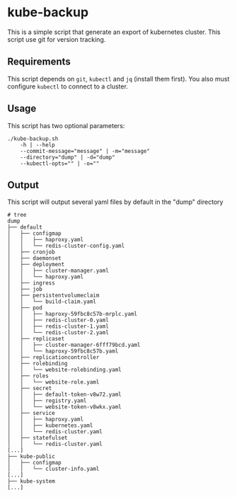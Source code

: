 # kube-backup
This is a simple script that generate an export of kubernetes cluster.
This script use git for version tracking.

## Requirements
This script depends on `git`, `kubectl` and `jq` (install them first).
You also must configure `kubectl` to connect to a cluster.

## Usage
This script has two optional parameters:
```
./kube-backup.sh
	-h | --help
	--commit-message="message" | -m="message"
	--directory="dump" | -d="dump"
	--kubectl-opts="" | -o=""
```
## Output
This script will output several yaml files by default in the "dump" directory
```
# tree
dump
├── default
│   ├── configmap
│   │   ├── haproxy.yaml
│   │   └── redis-cluster-config.yaml
│   ├── cronjob
│   ├── daemonset
│   ├── deployment
│   │   ├── cluster-manager.yaml
│   │   └── haproxy.yaml
│   ├── ingress
│   ├── job
│   ├── persistentvolumeclaim
│   │   └── build-claim.yaml
│   ├── pod
│   │   ├── haproxy-59fbc8c57b-mrplc.yaml
│   │   ├── redis-cluster-0.yaml
│   │   ├── redis-cluster-1.yaml
│   │   └── redis-cluster-2.yaml
│   ├── replicaset
│   │   ├── cluster-manager-6fff79bcd.yaml
│   │   └── haproxy-59fbc8c57b.yaml
│   ├── replicationcontroller
│   ├── rolebinding
│   │   └── website-rolebinding.yaml
│   ├── roles
│   │   └── website-role.yaml
│   ├── secret
│   │   ├── default-token-v8w72.yaml
│   │   ├── registry.yaml
│   │   └── website-token-v8wkx.yaml
│   ├── service
│   │   ├── haproxy.yaml
│   │   ├── kubernetes.yaml
│   │   └── redis-cluster.yaml
│   ├── statefulset
│   │   └── redis-cluster.yaml
[...]
├── kube-public
│   ├── configmap
│   │   └── cluster-info.yaml
[...]
├── kube-system
[...]
```
